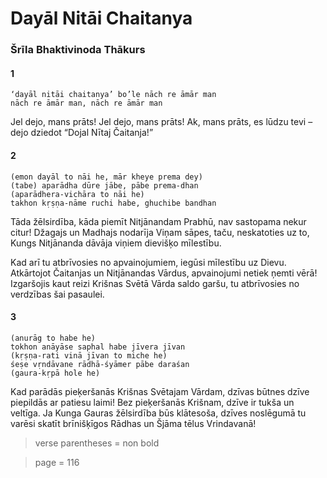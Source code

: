 # Dayāl Nitāi Chaitanya

### Šrīla Bhaktivinoda Thākurs

#### 1

    ‘dayāl nitāi chaitanya’ bo’le nāch re āmār man
    nāch re āmār man, nāch re āmār man

Jel dejo, mans prāts! Jel dejo, mans prāts! Ak, mans prāts, es lūdzu tevi – dejo dziedot “Dojal Nītaj Čaitanja!”

#### 2

    (emon dayāl to nāi he, mār kheye prema dey)
    (tabe) aparādha dūre jābe, pābe prema-dhan
    (aparādhera-vichāra to nāi he)
    takhon kṛṣṇa-nāme ruchi habe, ghuchibe bandhan

Tāda žēlsirdība, kāda piemīt Nitjānandam Prabhū, nav sastopama nekur citur! Džagajs un Madhajs nodarīja Viņam sāpes, taču, neskatoties uz to, Kungs Nitjānanda dāvāja viņiem dievišķo mīlestību.

Kad arī tu atbrīvosies no apvainojumiem, iegūsi mīlestību uz Dievu. Atkārtojot Čaitanjas un Nitjānandas Vārdus, apvainojumi netiek ņemti vērā! Izgaršojis kaut reizi Krišnas Svētā Vārda saldo garšu, tu atbrīvosies no verdzības šai pasaulei.

#### 3

    (anurāg to habe he)
    tokhon anāyāse saphal habe jīvera jīvan
    (kṛṣṇa-rati vinā jīvan to miche he)
    śeṣe vṛndāvane rādhā-śyāmer pābe daraśan
    (gaura-kṛpā hole he)

Kad parādās pieķeršanās Krišnas Svētajam Vārdam, dzīvas būtnes dzīve piepildās ar patiesu laimi! Bez pieķeršanās Krišnam, dzīve ir tukša un veltīga. Ja Kunga Gauras žēlsirdība būs klātesoša, dzīves noslēgumā tu varēsi skatīt brīnišķīgos Rādhas un Šjāma tēlus Vrindavanā!

> verse parentheses = non bold

> page = 116
